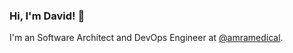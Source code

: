 <!-- ![](https://github-readme-stats.vercel.app/api?username=davidparsson&show_icons=true&count_private=true) -->

### Hi, I'm David! 👋

I'm an Software Architect and DevOps Engineer at [@amramedical](https://github.com/amramedical/).

<!--
**davidparsson/davidparsson** is a ✨ _special_ ✨ repository because its `README.md` (this file) appears on your GitHub profile.

Here are some ideas to get you started:

- 🔭 I’m currently working on ...
- 🌱 I’m currently learning ...
- 👯 I’m looking to collaborate on ...
- 🤔 I’m looking for help with ...
- 💬 Ask me about ...
- 📫 How to reach me: ...
- 😄 Pronouns: ...
- ⚡ Fun fact: ...
-->
